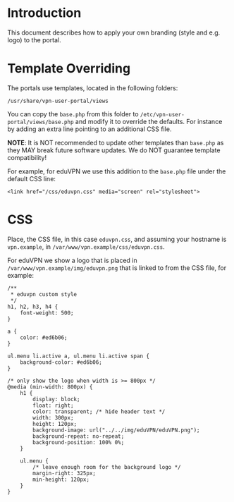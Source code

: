 # Introduction

This document describes how to apply your own branding (style and e.g. logo) to
the portal.

# Template Overriding

The portals use templates, located in the following folders:

    /usr/share/vpn-user-portal/views

You can copy the `base.php` from this folder to 
`/etc/vpn-user-portal/views/base.php` and modify it to override the defaults. 
For instance by adding an extra line pointing to an additional CSS file.

**NOTE**: It is NOT recommended to update other templates than `base.php` as 
they MAY break future software updates. We do NOT guarantee template 
compatibility!

For example, for eduVPN we use this addition to the `base.php` file under the
default CSS line:

    <link href="/css/eduvpn.css" media="screen" rel="stylesheet">

# CSS

Place, the CSS file, in this case `eduvpn.css`, and assuming your hostname is 
`vpn.example`, in `/var/www/vpn.example/css/eduvpn.css`.

For eduVPN we show a logo that is placed in 
`/var/www/vpn.example/img/eduvpn.png` that is linked to from the CSS file, 
for example:

    /** 
     * eduvpn custom style
     */
    h1, h2, h3, h4 {
        font-weight: 500;
    }

    a {
        color: #ed6b06;
    }

    ul.menu li.active a, ul.menu li.active span {
        background-color: #ed6b06;
    }

    /* only show the logo when width is >= 800px */
    @media (min-width: 800px) {
        h1 {
            display: block;
            float: right;
            color: transparent; /* hide header text */
            width: 300px;
            height: 120px;
            background-image: url("../../img/eduVPN/eduVPN.png");
            background-repeat: no-repeat;
            background-position: 100% 0%;
        }

        ul.menu {
            /* leave enough room for the background logo */
            margin-right: 325px;
            min-height: 120px;
        }
    }
